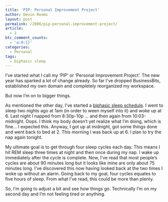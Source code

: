 ```yaml
---
title: 'PIP: Personal Improvement Project'
author: Devin Reams
layout: post
permalink: /2006/pip-personal-improvement-project/
article:
  - 1
btc_comment_counts:
  - 'a:0:{}'
categories:
  - Personal
tags:
  - biphasic sleep
---
```

I&#8217;ve started what I call my &#8216;PIP&#8217; or &#8216;Personal Improvement Project&#8217;. The new year has sparked a lot of change already. So far I&#8217;ve dropped BusinessBits, established my own domain and completely reorganized my workspace.

But now I&#8217;m on to bigger things.

As mentioned the other day, I&#8217;ve started a [biphasic sleep schedule][1]. I went to sleep two nights ago at 1am (in order to ween myself into it) and woke up at 6. Last night I napped from 8:30p-10p &#8230; and then again from 10:03-midnight. Oops. I think my body doesn&#8217;t yet realize what I&#8217;m doing, which is fine&#8230; I expected this. Anyway, I got up at midnight, got some things done and went back to bed at 2. This morning I was back up at 6. I plan to try the nap again tonight.

My ultimate goal is to get through four sleep cycles each day. This means I hit REM sleep three times at night and then once during my nap. I wake up immediately after the cycle is complete. Now, I&#8217;ve read that most people&#8217;s cycles are about 90 minutes long but it looks like mine are only about 75 minutes long. I&#8217;ve discovered this now having looked back at the two times I woke up without an alarm. Going back to my goal, four cycles equates to five hours of sleep. From what I&#8217;ve read, this could be more than plenty.

So, I&#8217;m going to adjust a bit and see how things go. Technically I&#8217;m on my second day and I&#8217;m not feeling tired or anything.

 [1]: https://devin.reams.me/2006/sleep-cycles/
